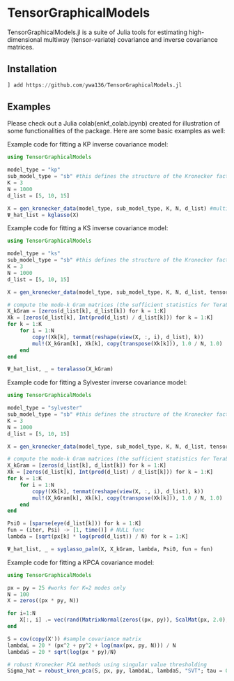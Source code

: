 # TensorGraphicalModels
TensorGraphicalModels.jl is a suite of Julia tools for estimating high-dimensional multiway (tensor-variate) covariance and inverse covariance matrices.

## Installation
```julia
] add https://github.com/ywa136/TensorGraphicalModels.jl
```

## Examples
Please check out a Julia colab(enkf_colab.ipynb) created for illustration of some functionalities of the package. Here are some basic examples as well:

Example code for fitting a KP inverse covariance model:
```julia
using TensorGraphicalModels

model_type = "kp"
sub_model_type = "sb" #this defines the structure of the Kronecker factors, sb = star-block
K = 3
N = 1000
d_list = [5, 10, 15]

X = gen_kronecker_data(model_type, sub_model_type, K, N, d_list) #multi-dimensional array (tensor) of dimension d_1 × … × d_K × N
Ψ_hat_list = kglasso(X)
```

Example code for fitting a KS inverse covariance model:
```julia
using TensorGraphicalModels

model_type = "ks"
sub_model_type = "sb" #this defines the structure of the Kronecker factors, sb = star-block
K = 3
N = 1000
d_list = [5, 10, 15]

X = gen_kronecker_data(model_type, sub_model_type, K, N, d_list, tensorize_out = false) #matrix of dimension d × N

# compute the mode-k Gram matrices (the sufficient statistics for TeraLasso)
X_kGram = [zeros(d_list[k], d_list[k]) for k = 1:K]
Xk = [zeros(d_list[k], Int(prod(d_list) / d_list[k])) for k = 1:K]
for k = 1:K
    for i = 1:N
        copy!(Xk[k], tenmat(reshape(view(X, :, i), d_list), k))
        mul!(X_kGram[k], Xk[k], copy(transpose(Xk[k])), 1.0 / N, 1.0)
    end
end

Ψ_hat_list, _ = teralasso(X_kGram)
```

Example code for fitting a Sylvester inverse covariance model:
```julia
using TensorGraphicalModels

model_type = "sylvester"
sub_model_type = "sb" #this defines the structure of the Kronecker factors, sb = star-block
K = 3
N = 1000
d_list = [5, 10, 15]

X = gen_kronecker_data(model_type, sub_model_type, K, N, d_list, tensorize_out = false) #matrix of dimension d × N

# compute the mode-k Gram matrices (the sufficient statistics for TeraLasso)
X_kGram = [zeros(d_list[k], d_list[k]) for k = 1:K]
Xk = [zeros(d_list[k], Int(prod(d_list) / d_list[k])) for k = 1:K]
for k = 1:K
    for i = 1:N
        copy!(Xk[k], tenmat(reshape(view(X, :, i), d_list), k))
        mul!(X_kGram[k], Xk[k], copy(transpose(Xk[k])), 1.0 / N, 1.0)
    end
end

Psi0 = [sparse(eye(d_list[k])) for k = 1:K]
fun = (iter, Psi) -> [1, time()] # NULL func
lambda = [sqrt(px[k] * log(prod(d_list)) / N) for k = 1:K] 

Ψ_hat_list, _ = syglasso_palm(X, X_kGram, lambda, Psi0, fun = fun)
```

Example code for fitting a KPCA covariance model:
```julia
using TensorGraphicalModels

px = py = 25 #works for K=2 modes only
N = 100
X = zeros((px * py, N))

for i=1:N
    X[:, i] .= vec(rand(MatrixNormal(zeros((px, py)), ScalMat(px, 2.0), ScalMat(py, 4.0))))
end

S = cov(copy(X')) #sample covariance matrix
lambdaL = 20 * (px^2 + py^2 + log(max(px, py, N))) / N
lambdaS = 20 * sqrt(log(px * py)/N)

# robust Kronecker PCA methods using singular value thresholding
Sigma_hat = robust_kron_pca(S, px, py, lambdaL, lambdaS, "SVT"; tau = 0.5, r = 5)
```
